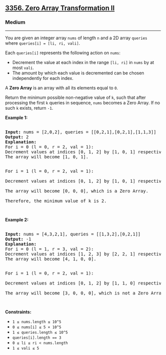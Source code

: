 ### <h2><a href="https://leetcode.com/problems/zero-array-transformation-ii/">3356. Zero Array Transformation II</a></h2>  
<h3>Medium</h3>  
<hr>  
<div>  
<p>You are given an integer array <code>nums</code> of length <code>n</code> and a 2D array <code>queries</code> where <code>queries[i] = [li, ri, vali]</code>.</p>  

<p>Each <code>queries[i]</code> represents the following action on <code>nums</code>:</p>  

<ul>  
<li>Decrement the value at each index in the range <code>[li, ri]</code> in <code>nums</code> by at most <code>vali</code>.</li>  
<li>The amount by which each value is decremented can be chosen independently for each index.</li>  
</ul>  

<p>A <strong>Zero Array</strong> is an array with all its elements equal to <code>0</code>.</p>  

<p>Return the minimum possible non-negative value of <code>k</code>, such that after processing the first <code>k</code> queries in sequence, <code>nums</code> becomes a Zero Array. If no such <code>k</code> exists, return <code>-1</code>.</p>  

<p><strong>Example 1:</strong></p>  
<pre>  
<strong>Input:</strong> nums = [2,0,2], queries = [[0,2,1],[0,2,1],[1,1,3]]  
<strong>Output:</strong> 2  
<strong>Explanation:</strong>  
For i = 0 (l = 0, r = 2, val = 1):  
Decrement values at indices [0, 1, 2] by [1, 0, 1] respectively.  
The array will become [1, 0, 1].  

For i = 1 (l = 0, r = 2, val = 1):  
Decrement values at indices [0, 1, 2] by [1, 0, 1] respectively.  
The array will become [0, 0, 0], which is a Zero Array.  
Therefore, the minimum value of k is 2.  
</pre>  

<p><strong>Example 2:</strong></p>  
<pre>  
<strong>Input:</strong> nums = [4,3,2,1], queries = [[1,3,2],[0,2,1]]  
<strong>Output:</strong> -1  
<strong>Explanation:</strong>  
For i = 0 (l = 1, r = 3, val = 2):  
Decrement values at indices [1, 2, 3] by [2, 2, 1] respectively.  
The array will become [4, 1, 0, 0].  

For i = 1 (l = 0, r = 2, val = 1):  
Decrement values at indices [0, 1, 2] by [1, 1, 0] respectively.  
The array will become [3, 0, 0, 0], which is not a Zero Array.  
</pre>  

<p><strong>Constraints:</strong></p>  
<ul>  
<li><code>1 ≤ nums.length ≤ 10^5</code></li>  
<li><code>0 ≤ nums[i] ≤ 5 × 10^5</code></li>  
<li><code>1 ≤ queries.length ≤ 10^5</code></li>  
<li><code>queries[i].length == 3</code></li>  
<li><code>0 ≤ li ≤ ri < nums.length</code></li>  
<li><code>1 ≤ vali ≤ 5</code></li>  
</ul>  
</div>  
